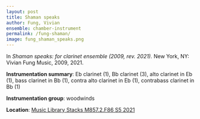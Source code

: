 ```yaml
---
layout: post
title: Shaman speaks
author: Fung, Vivian
ensemble: chamber-instrument
permalink: /fung-shaman/
image: fung_shaman_speaks.png
---
```


In *Shaman speaks: for clarinet ensemble (2009, rev. 2021).* New York, NY: Vivian Fung Music, 2009, 2021.

**Instrumentation summary**: Eb clarinet (1), Bb clarinet (3), alto clarinet in Eb (1), bass clarinet in Bb (1), contra alto clarinet in Eb (1), contrabass clarinet in Bb (1) 

**Instrumentation group**: woodwinds

**Location**: <a href="https://tufts.primo.exlibrisgroup.com/permalink/01TUN_INST/1kc9gia/alma991018726335503851" target="_blank">Music Library Stacks M857.2.F86 S5 2021</a>
